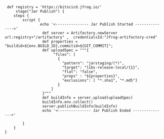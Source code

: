      def registry = 'https://bitscicd.jfrog.io/'
         stage("Jar Publish") {
        steps {
            script {
                    echo '<--------------- Jar Publish Started --------------->'
                     def server = Artifactory.newServer url:registry+"/artifactory" ,  credentialsId:"Jfrog-artifactory-cred"
                     def properties = "buildid=${env.BUILD_ID},commitid=${GIT_COMMIT}";
                     def uploadSpec = """{
                          "files": [
                            {
                              "pattern": "jarstaging/(*)",
                              "target": "libs-release-local/{1}",
                              "flat": "false",
                              "props" : "${properties}",
                              "exclusions": [ "*.sha1", "*.md5"]
                            }
                         ]
                     }"""
                     def buildInfo = server.upload(uploadSpec)
                     buildInfo.env.collect()
                     server.publishBuildInfo(buildInfo)
                     echo '<--------------- Jar Publish Ended --------------->'  
            
            }
        }   
    }   
